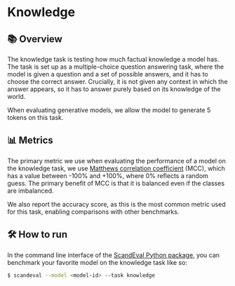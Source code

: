 # Knowledge

## 📚 Overview

The knowledge task is testing how much factual knowledge a model has. The task is set up
as a multiple-choice question answering task, where the model is given a question and a
set of possible answers, and it has to choose the correct answer. Crucially, it is not
given any context in which the answer appears, so it has to answer purely based on its
knowledge of the world.

When evaluating generative models, we allow the model to generate 5 tokens on this task.


## 📊 Metrics

The primary metric we use when evaluating the performance of a model on the knowledge
task, we use [Matthews correlation
coefficient](https://en.wikipedia.org/wiki/Matthews_correlation_coefficient) (MCC),
which has a value between -100% and +100%, where 0% reflects a random guess. The primary
benefit of MCC is that it is balanced even if the classes are imbalanced.

We also report the accuracy score, as this is the most common metric used for this task,
enabling comparisons with other benchmarks.


## 🛠️ How to run

In the command line interface of the [ScandEval Python package](/python-package.md), you
can benchmark your favorite model on the knowledge task like so:

```bash
$ scandeval --model <model-id> --task knowledge
```
